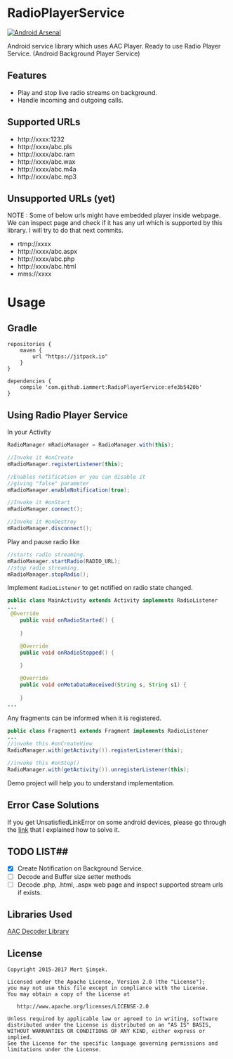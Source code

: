 # RadioPlayerService
[![Android Arsenal](https://img.shields.io/badge/Android%20Arsenal-RadioPlayerService-green.svg?style=flat)](http://android-arsenal.com/details/1/2168)

Android service library which uses AAC Player. Ready to use Radio Player Service. (Android Background Player Service)

## Features ##
- Play and stop live radio streams on background.
- Handle incoming and outgoing calls.

## Supported URLs

- http://xxxx:1232
- http://xxxx/abc.pls
- http://xxxx/abc.ram
- http://xxxx/abc.wax
- http://xxxx/abc.m4a
- http://xxxx/abc.mp3

## Unsupported URLs (yet)

NOTE : Some of below urls might have embedded player inside webpage. We can inspect page and check if it has any url
which is supported by this library. I will try to do that next commits.

- rtmp://xxxx
- http://xxxx/abc.aspx
- http://xxxx/abc.php
- http://xxxx/abc.html
- mms://xxxx


# Usage #

## Gradle ##
```
repositories {
    maven {
        url "https://jitpack.io"
    }
}
```

```
dependencies {
    compile 'com.github.iammert:RadioPlayerService:efe3b5420b'
}
```

## Using Radio Player Service ##

In your Activity

```java
RadioManager mRadioManager = RadioManager.with(this);
```
```java
//Invoke it #onCreate
mRadioManager.registerListener(this);
```
```java
//Enables notification or you can disable it 
//giving "false" parameter
mRadioManager.enableNotification(true);
```
```java
//Invoke it #onStart
mRadioManager.connect();
```
```java
//Invoke it #onDestroy
mRadioManager.disconnect();
```

Play and pause radio like 
```java
//starts radio streaming.
mRadioManager.startRadio(RADIO_URL);
//stop radio streaming.
mRadioManager.stopRadio();
```
Implement `RadioListener` to get notified on radio state changed.
```java
public class MainActivity extends Activity implements RadioListener
...
 @Override
    public void onRadioStarted() {
        
    }

    @Override
    public void onRadioStopped() {
        
    }

    @Override
    public void onMetaDataReceived(String s, String s1) {
        
    }
...
```
Any fragments can be informed when it is registered.

```java
public class Fragment1 extends Fragment implements RadioListener
...
//invoke this #onCreateView
RadioManager.with(getActivity()).registerListener(this);

//invoke this #onStop()
RadioManager.with(getActivity()).unregisterListener(this);

```


Demo project will help you to understand implementation.

## Error Case Solutions ##
If you get UnsatisfiedLinkError on some android devices, please go through the [link](https://medium.com/mobiwise-blog/unsatisfiedlinkerror-problem-on-some-android-devices-b77f2f83837d#.c1vlmowal) that I explained how to solve it.


## TODO LIST##

* [x] Create Notification on Background Service.
* [ ] Decode and Buffer size setter methods
* [ ] Decode .php, .html, .aspx web page and inspect supported stream urls if exists.

## Libraries Used ##

[AAC Decoder Library](https://github.com/vbartacek/aacdecoder-android)


License
--------


    Copyright 2015-2017 Mert Şimşek.

    Licensed under the Apache License, Version 2.0 (the "License");
    you may not use this file except in compliance with the License.
    You may obtain a copy of the License at

       http://www.apache.org/licenses/LICENSE-2.0

    Unless required by applicable law or agreed to in writing, software
    distributed under the License is distributed on an "AS IS" BASIS,
    WITHOUT WARRANTIES OR CONDITIONS OF ANY KIND, either express or implied.
    See the License for the specific language governing permissions and
    limitations under the License.




